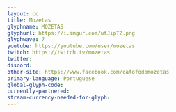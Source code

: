 ```yaml
---
layout: cc
title: Mozetas 
glyphname: MOZETAS
glyphurl: https://i.imgur.com/utJipTZ.png
glyphwave: 7
youtube: https://youtube.com/user/mozetas
twitch: https://twitch.tv/mozetas
twitter: 
discord: 
other-site: https://www.facebook.com/cafofodomozetas
primary-language: Portuguese
global-glyph-code: 
currently-partnered: 
stream-currency-needed-for-glyph: 
---
```


